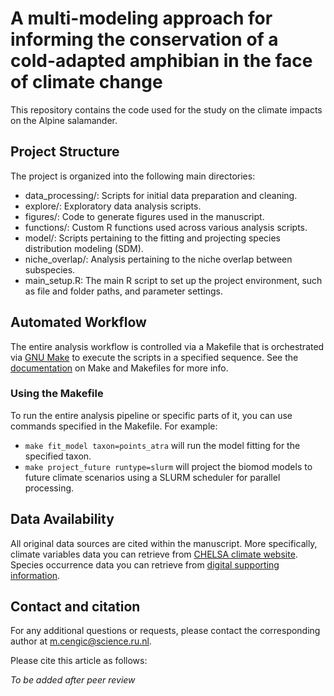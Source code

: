 
<!-- README.md is generated from README.Rmd. Please edit that file -->

# A multi-modeling approach for informing the conservation of a cold-adapted amphibian in the face of climate change

This repository contains the code used for the study on the climate
impacts on the Alpine salamander.

## Project Structure

The project is organized into the following main directories:

- data_processing/: Scripts for initial data preparation and cleaning.  
- explore/: Exploratory data analysis scripts.  
- figures/: Code to generate figures used in the manuscript.  
- functions/: Custom R functions used across various analysis scripts.  
- model/: Scripts pertaining to the fitting and projecting species
  distribution modeling (SDM).  
- niche_overlap/: Analysis pertaining to the niche overlap between
  subspecies.  
- main_setup.R: The main R script to set up the project environment,
  such as file and folder paths, and parameter settings.

## Automated Workflow

The entire analysis workflow is controlled via a Makefile that is
orchestrated via [GNU Make](https://www.gnu.org/software/make/) to
execute the scripts in a specified sequence. See the
[documentation](https://www.gnu.org/software/make/manual/make.html) on
Make and Makefiles for more info.

### Using the Makefile

To run the entire analysis pipeline or specific parts of it, you can use
commands specified in the Makefile. For example:

- `make fit_model taxon=points_atra` will run the model fitting for the
  specified taxon.  
- `make project_future runtype=slurm` will project the biomod models to
  future climate scenarios using a SLURM scheduler for parallel
  processing.

## Data Availability

All original data sources are cited within the manuscript. More
specifically, climate variables data you can retrieve from [CHELSA
climate website](https://chelsa-climate.org/). Species occurrence data
you can retrieve from [digital supporting
information](https://atra-climate.shinyapps.io/atra-climate/).

## Contact and citation

For any additional questions or requests, please contact the
corresponding author at <m.cengic@science.ru.nl>.

Please cite this article as follows:

*To be added after peer review*
